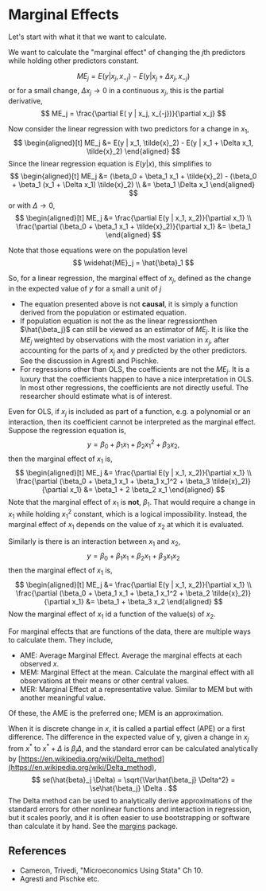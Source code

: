 
# Marginal Effects

Let's start with what it that we want to calculate.

We want to calculate the "marginal effect" of changing the $j$th predictors while holding other predictors constant.

$$
ME_j =  E( y | x_j, x_{-j}) - E( y | x_j + \Delta x_j, x_{-j})
$$
or for a small change, $\Delta x_j \to 0$ in a continuous $x_j$, this is the partial derivative,
$$
ME_j =  \frac{\partial E( y | x_j, x_{-j})}{\partial x_j}
$$

Now consider the linear regression with two predictors for a change in $x_1$,
$$
\begin{aligned}[t]
ME_j &=  E(y | x_1, \tilde{x}_2) - E(y | x_1 + \Delta x_1, \tilde{x}_2)
\end{aligned}
$$
Since the linear regression equation is $E(y | x)$, this simplifies to
$$
\begin{aligned}[t]
ME_j &=  (\beta_0 + \beta_1 x_1 + \tilde{x}_2) - (\beta_0 + \beta_1 (x_1 + \Delta x_1) \tilde{x}_2) \\
&= \beta_1 \Delta x_1
\end{aligned}
$$
or with $\Delta \to 0$,
$$
\begin{aligned}[t]
ME_j &=  \frac{\partial E(y | x_1, x_2)}{\partial x_1} \\
\frac{\partial (\beta_0 + \beta_1 x_1 + \tilde{x}_2)}{\partial x_1}
&= \beta_1
\end{aligned}
$$

Note that those equations were on the population level
$$
\widehat{ME}_j = \hat{\beta}_1
$$

So, for a linear regression, the marginal effect of $x_j$, defined as the change in the expected value of $y$ for a small a unit of $j$

- The equation presented above is not **causal**, it is simply a function derived from the population or estimated equation.
- If population equation is not the as the linear regressionthen $\hat{\beta_j}$ can still be viewed as an estimator of $ME_j$. It is like the $ME_j$ weighted by observations with the most variation in $x_j$, after accounting for the parts of $x_j$ and $y$ predicted by the other predictors. See the discussion in Agresti and Pischke.
- For regressions other than OLS, the coefficients are not the $ME_j$. It is  a luxury that the coefficients happen to have a nice interpretation in OLS. In most other regressions, the coefficients are not directly useful. The researcher should estimate what is of interest.


Even for OLS, if $x_j$ is included as part of a function, e.g. a polynomial or an interaction, then its coefficient cannot be interpreted as the marginal effect.
Suppose the regression equation is,
$$
y = \beta_0 + \beta_1 x_1 + \beta_2 x_1^2 + \beta_3 x_2,
$$
then the marginal effect of $x_1$ is,
$$
\begin{aligned}[t]
ME_j &=  \frac{\partial E(y | x_1, x_2)}{\partial x_1} \\
\frac{\partial (\beta_0 + \beta_1 x_1 + \beta_1 x_1^2 +  \beta_3 \tilde{x}_2)}{\partial x_1}
&= \beta_1 + 2 \beta_2 x_1
\end{aligned}
$$
Note that the marginal effect of $x_1$ is **not**, $\beta_1$. 
That would require a change in $x_1$ while holding $x_1 ^ 2$ constant, which is a logical impossibility.
Instead, the marginal effect of $x_1$ depends on the value of $x_2$ at which it is evaluated.

Similarly is there is an interaction between $x_1$ and $x_2$,
$$
y = \beta_0 + \beta_1 x_1 + \beta_2 x_1 + \beta_3 x_1 x_2
$$
then the marginal effect of $x_1$ is,
$$
\begin{aligned}[t]
ME_j &=  \frac{\partial E(y | x_1, x_2)}{\partial x_1} \\
\frac{\partial (\beta_0 + \beta_1 x_1 + \beta_1 x_1^2 +  \beta_2 \tilde{x}_2)}{\partial x_1}
&= \beta_1 + \beta_3 x_2
\end{aligned}
$$
Now the marginal effect of $x_1$ id a function of the value(s) of $x_2$.


For marginal effects that are functions of the data, there are multiple ways to calculate them. They include,

- AME: Average Marginal Effect. Average the marginal effects at each observed $x$.
- MEM: Marginal Effect at the mean. Calculate the marginal effect with all observations at their means or other central values.
- MER: Marginal Effect at a representative value. Similar to MEM but with another meaningful value.

Of these, the AME is the preferred one; MEM is an approximation.


When it is discrete change in $x$, it is called a partial effect (APE) or a first difference.
The difference in the expected value of y, given a change in $x_j$ from $x^*$ to $x^* + \Delta$ is $\beta_j \Delta$, and the standard error can be calculated analytically by [https://en.wikipedia.org/wiki/Delta_method](https://en.wikipedia.org/wiki/Delta_method),
$$
se(\hat{beta}_j \Delta) = \sqrt{\Var\hat{\beta_j} \Delta^2} = \se\hat{\beta_j} \Delta .
$$
The Delta method can be used to analytically derive approximations of the standard errors for other nonlinear functions and interaction in regression, but it scales poorly, and it is often easier to use bootstrapping or software than calculate it by hand. See the [margins](https://github.com/leeper/margins) package.


## References

- Cameron, Trivedi, "Microeconomics Using Stata" Ch 10.
- Agresti and Pischke etc.
